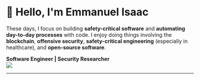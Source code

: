 # 👋 Hello, I'm Emmanuel Isaac

These days, I focus on building **safety-critical software** and **automating day-to-day processes** with code. I enjoy doing things involving the **blockchain**, **offensive security**, **safety-critical engineering** (especially in healthcare), and **open-source software**.


**Software Engineer | Security Researcher**  
![](https://komarev.com/ghpvc/?username=1cbyc&color=blueviolet)

---

